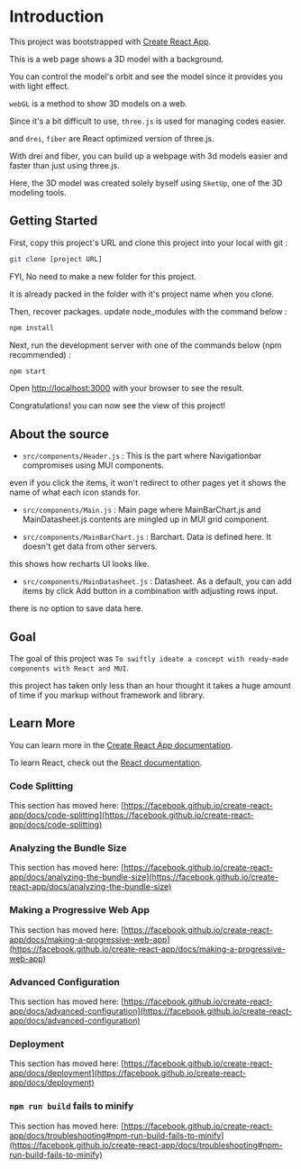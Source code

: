 # Introduction

This project was bootstrapped with [Create React App](https://github.com/facebook/create-react-app).

This is a web page shows a 3D model with a background.

You can control the model's orbit and see the model since it provides you with light effect.

`webGL` is a method to show 3D models on a web.

Since it's a bit difficult to use, `three.js` is used for managing codes easier.

and `drei`, `fiber` are React optimized version of three.js.

With drei and fiber, you can build up a webpage with 3d models easier and faster than just using three.js.

Here, the 3D model was created solely byself using `SketUp`, one of the 3D modeling tools.

## Getting Started

First, copy this project's URL and clone this project into your local with git :

```bash
git clone [project URL]
```

FYI, No need to make a new folder for this project. 

it is already packed in the folder with it's project name when you clone.

Then, recover packages. update node_modules with the command below :

```bash
npm install
```

Next, run the development server with one of the commands below (npm recommended) :

```bash
npm start
```

Open [http://localhost:3000](http://localhost:3000) with your browser to see the result.

Congratulations! you can now see the view of this project! 

## About the source

- `src/components/Header.js` : This is the part where Navigationbar compromises using MUI components.

even if you click the items, it won't redirect to other pages yet it shows the name of what each icon stands for.

- `src/components/Main.js` : Main page where MainBarChart.js and MainDatasheet.js contents are mingled up in MUI grid component.

- `src/components/MainBarChart.js` : Barchart. Data is defined here. It doesn't get data from other servers.

this shows how recharts UI looks like.

- `src/components/MainDatasheet.js` : Datasheet. As a default, you can add items by click Add button in a combination with adjusting rows input.

there is no option to save data here.

## Goal

The goal of this project was `To swiftly ideate a concept with ready-made components with React and MUI`.

this project has taken only less than an hour thought it takes a huge amount of time if you markup without framework and library.

## Learn More

You can learn more in the [Create React App documentation](https://facebook.github.io/create-react-app/docs/getting-started).

To learn React, check out the [React documentation](https://reactjs.org/).

### Code Splitting

This section has moved here: [https://facebook.github.io/create-react-app/docs/code-splitting](https://facebook.github.io/create-react-app/docs/code-splitting)

### Analyzing the Bundle Size

This section has moved here: [https://facebook.github.io/create-react-app/docs/analyzing-the-bundle-size](https://facebook.github.io/create-react-app/docs/analyzing-the-bundle-size)

### Making a Progressive Web App

This section has moved here: [https://facebook.github.io/create-react-app/docs/making-a-progressive-web-app](https://facebook.github.io/create-react-app/docs/making-a-progressive-web-app)

### Advanced Configuration

This section has moved here: [https://facebook.github.io/create-react-app/docs/advanced-configuration](https://facebook.github.io/create-react-app/docs/advanced-configuration)

### Deployment

This section has moved here: [https://facebook.github.io/create-react-app/docs/deployment](https://facebook.github.io/create-react-app/docs/deployment)

### `npm run build` fails to minify

This section has moved here: [https://facebook.github.io/create-react-app/docs/troubleshooting#npm-run-build-fails-to-minify](https://facebook.github.io/create-react-app/docs/troubleshooting#npm-run-build-fails-to-minify)
